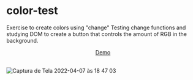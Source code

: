 # color-test
Exercise to create colors using "change"
Testing change functions and studying DOM to create a button that controls the amount of RGB in the background.

<div align="center">
  <a href="https://colortestadrianalatorre.netlify.app/" target="_blank">Demo</a>
  </div>
  </br>
  
![Captura de Tela 2022-04-07 às 18 47 03](https://user-images.githubusercontent.com/101880897/162325327-b267f4d9-50d7-470a-9207-dfd7070442b1.png)
